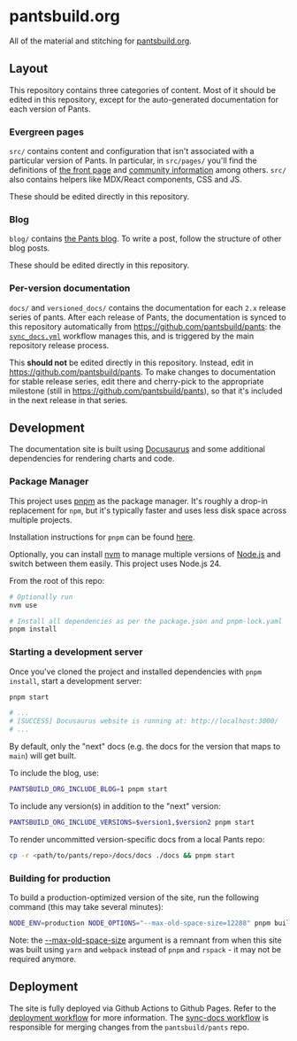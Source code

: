 # pantsbuild.org

All of the material and stitching for [pantsbuild.org](https://www.pantsbuild.org).

## Layout

This repository contains three categories of content. Most of it should be edited in this repository, except for the auto-generated documentation for each version of Pants.

### Evergreen pages

`src/` contains content and configuration that isn't associated with a particular version of Pants. In particular, in `src/pages/` you'll find the definitions of [the front page](https://www.pantsbuild.org) and [community information](https://www.pantsbuild.org/community/getting-help) among others. `src/` also contains helpers like MDX/React components, CSS and JS.

These should be edited directly in this repository.

### Blog

`blog/` contains [the Pants blog](https://www.pantsbuild.org/blog). To write a post, follow the structure of other blog posts.

These should be edited directly in this repository.

### Per-version documentation

`docs/` and `versioned_docs/` contains the documentation for each `2.x` release series of pants. After each release of Pants, the documentation is synced to this repository automatically from https://github.com/pantsbuild/pants: the [`sync_docs.yml`](.github/workflows/sync_docs.yml) workflow manages this, and is triggered by the main repository release process.

This **should not** be edited directly in this repository. Instead, edit in <https://github.com/pantsbuild/pants>. To make changes to documentation for stable release series, edit there and cherry-pick to the appropriate milestone (still in <https://github.com/pantsbuild/pants>), so that it's included in the next release in that series.

## Development

The documentation site is built using [Docusaurus](https://docusaurus.io) and some additional dependencies for rendering charts and code.

### Package Manager

This project uses [pnpm](https://pnpm.io) as the package manager. It's roughly a drop-in replacement for `npm`, but it's typically faster and uses less disk space across multiple projects.

Installation instructions for `pnpm` can be found [here](https://pnpm.io/installation).

Optionally, you can install [nvm](https://github.com/nvm-sh/nvm) to manage multiple versions of [Node.js](https://nodejs.org) and switch between them easily. This project uses Node.js 24.

From the root of this repo:

```bash
# Optionally run
nvm use

# Install all dependencies as per the package.json and pnpm-lock.yaml
pnpm install
```

### Starting a development server

Once you've cloned the project and installed dependencies with `pnpm install`, start a development server:

```bash
pnpm start

# ...
# [SUCCESS] Docusaurus website is running at: http://localhost:3000/
# ...
```

By default, only the "next" docs (e.g. the docs for the version that maps to `main`) will get built.

To include the blog, use:

```bash
PANTSBUILD_ORG_INCLUDE_BLOG=1 pnpm start
```

To include any version(s) in addition to the "next" version:

```bash
PANTSBUILD_ORG_INCLUDE_VERSIONS=$version1,$version2 pnpm start
```

To render uncommitted version-specific docs from a local Pants repo:

```bash
cp -r <path/to/pants/repo>/docs/docs ./docs && pnpm start
```

### Building for production

To build a production-optimized version of the site, run the following command (this may take several minutes):

```bash
NODE_ENV=production NODE_OPTIONS="--max-old-space-size=12288" pnpm build
```

Note: the [--max-old-space-size](https://nodejs.org/api/cli.html#--max-old-space-sizesize-in-mib) argument is a remnant from when this site was built using `yarn` and `webpack` instead of `pnpm` and `rspack` - it may not be required anymore.

## Deployment

The site is fully deployed via Github Actions to Github Pages. Refer to the [deployment workflow](./.github/workflows/deploy.yml) for more information. The [sync-docs workflow](./.github/workflows/sync_docs.yml) is responsible for merging changes from the `pantsbuild/pants` repo.

